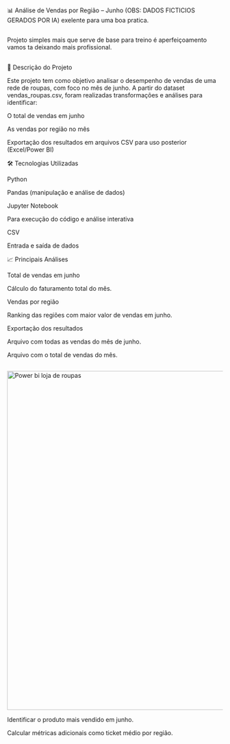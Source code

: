 📊 Análise de Vendas por Região – Junho (OBS: DADOS FICTICIOS GERADOS POR IA) exelente para uma boa pratica.
##
Projeto simples mais que serve de base para treino é aperfeiçoamento vamos ta deixando mais profissional.
##
📌 Descrição do Projeto

Este projeto tem como objetivo analisar o desempenho de vendas de uma rede de roupas, com foco no mês de junho.
A partir do dataset vendas_roupas.csv, foram realizadas transformações e análises para identificar:

O total de vendas em junho

As vendas por região no mês

Exportação dos resultados em arquivos CSV para uso posterior (Excel/Power BI)

🛠️ Tecnologias Utilizadas

Python

Pandas (manipulação e análise de dados)

Jupyter Notebook

Para execução do código e análise interativa

CSV

Entrada e saída de dados

📈 Principais Análises

Total de vendas em junho

Cálculo do faturamento total do mês.

Vendas por região

Ranking das regiões com maior valor de vendas em junho.

Exportação dos resultados

Arquivo com todas as vendas do mês de junho.

Arquivo com o total de vendas do mês.

##

<img width="1406" height="791" alt="Power bi loja de roupas" src="https://github.com/user-attachments/assets/7b705d2b-c5a1-471b-9ad2-6a538d5c4ad8" />











Identificar o produto mais vendido em junho.

Calcular métricas adicionais como ticket médio por região.
